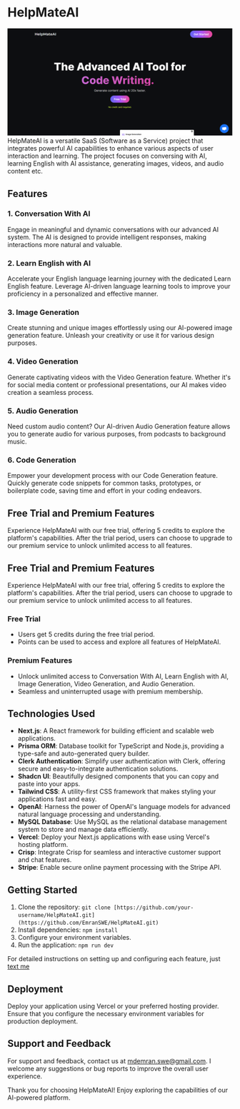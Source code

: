 # HelpMateAI 
![HelpMateAI Banner](header.png)
HelpMateAI is a versatile SaaS (Software as a Service) project that integrates powerful AI capabilities to enhance various aspects of user interaction and learning. The project focuses on conversing with AI, learning English with AI assistance, generating images, videos, and audio content etc.

## Features

### 1. Conversation With AI
Engage in meaningful and dynamic conversations with our advanced AI system. The AI is designed to provide intelligent responses, making interactions more natural and valuable.

### 2. Learn English with AI
Accelerate your English language learning journey with the dedicated Learn English feature. Leverage AI-driven language learning tools to improve your proficiency in a personalized and effective manner.

### 3. Image Generation
Create stunning and unique images effortlessly using our AI-powered image generation feature. Unleash your creativity or use it for various design purposes.

### 4. Video Generation
Generate captivating videos with the Video Generation feature. Whether it's for social media content or professional presentations, our AI makes video creation a seamless process.

### 5. Audio Generation
Need custom audio content? Our AI-driven Audio Generation feature allows you to generate audio for various purposes, from podcasts to background music.

### 6. Code Generation
Empower your development process with our Code Generation feature. Quickly generate code snippets for common tasks, prototypes, or boilerplate code, saving time and effort in your coding endeavors.

## Free Trial and Premium Features

Experience HelpMateAI with our free trial, offering 5 credits to explore the platform's capabilities. After the trial period, users can choose to upgrade to our premium service to unlock unlimited access to all features.

## Free Trial and Premium Features

Experience HelpMateAI with our free trial, offering 5 credits to explore the platform's capabilities. After the trial period, users can choose to upgrade to our premium service to unlock unlimited access to all features.

### Free Trial
- Users get 5 credits during the free trial period.
- Points can be used to access and explore all features of HelpMateAI.

### Premium Features
- Unlock unlimited access to Conversation With AI, Learn English with AI, Image Generation, Video Generation, and Audio Generation.
- Seamless and uninterrupted usage with premium membership.

## Technologies Used

- **Next.js**: A React framework for building efficient and scalable web applications.
- **Prisma ORM**: Database toolkit for TypeScript and Node.js, providing a type-safe and auto-generated query builder.
- **Clerk Authentication**: Simplify user authentication with Clerk, offering secure and easy-to-integrate authentication solutions.
- **Shadcn UI**: Beautifully designed components that you can copy and paste into your apps.
- **Tailwind CSS**: A utility-first CSS framework that makes styling your applications fast and easy.
- **OpenAI**: Harness the power of OpenAI's language models for advanced natural language processing and understanding.
- **MySQL Database**: Use MySQL as the relational database management system to store and manage data efficiently.
- **Vercel**: Deploy your Next.js applications with ease using Vercel's hosting platform.
- **Crisp**: Integrate Crisp for seamless and interactive customer support and chat features.
- **Stripe**: Enable secure online payment processing with the Stripe API.

## Getting Started

1. Clone the repository: `git clone [https://github.com/your-username/HelpMateAI.git](https://github.com/EmranSWE/HelpMateAI.git)`
2. Install dependencies: `npm install`
3. Configure your environment variables.
4. Run the application: `npm run dev`

For detailed instructions on setting up and configuring each feature, just [text me](mdemran.swe@gmail.com)

## Deployment

Deploy your application using Vercel or your preferred hosting provider. Ensure that you configure the necessary environment variables for production deployment.

## Support and Feedback

For support and feedback, contact us at mdemran.swe@gmail.com. I welcome any suggestions or bug reports to improve the overall user experience.

Thank you for choosing HelpMateAI! Enjoy exploring the capabilities of our AI-powered platform.

